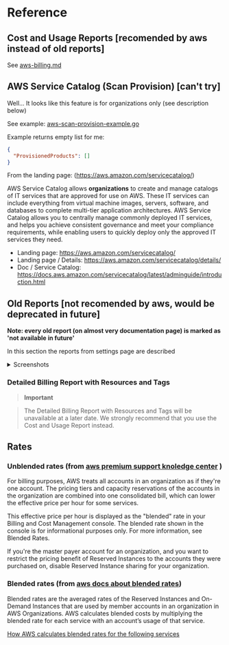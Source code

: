 # Reference

## Cost and Usage Reports [recomended by aws instead of old reports]

See [aws-billing.md](aws-billing.md)

## AWS Service Catalog (Scan Provision) [can't try]

Well... It looks like this feature is for organizations only (see description below)

See example: [aws-scan-provision-example.go](aws-scan-provision-example.go)

Example returns empty list for me:

```json
{
  "ProvisionedProducts": []
}
```

From the landing page: (https://aws.amazon.com/servicecatalog/)

AWS Service Catalog allows **organizations** to create and manage
catalogs of IT services that are approved for use on AWS. These IT
services can include everything from virtual machine images, servers,
software, and databases to complete multi-tier application
architectures. AWS Service Catalog allows you to centrally manage
commonly deployed IT services, and helps you achieve consistent
governance and meet your compliance requirements, while enabling users
to quickly deploy only the approved IT services they need.

* Landing page: https://aws.amazon.com/servicecatalog/
* Landing page / Details: https://aws.amazon.com/servicecatalog/details/
* Doc / Service Catalog: https://docs.aws.amazon.com/servicecatalog/latest/adminguide/introduction.html


## Old Reports [not recomended by aws, would be deprecated in future] ##

**Note: every old report (on almost very documentation page) is marked
as 'not available in future'**

In this section the reports from settings page are described

<details><summary>Screenshots</summary>

Billings -> Preferences -> `[ ]` Receive Billing Reports

![SettingsPage](https://qezz.github.io/shared/aws-settings-reports.png)

In some time you will see these reports at the provided s3 bucket

![BucketRootPage](https://qezz.github.io/shared/aws-settings-reports-2.png)

</details>

### Detailed Billing Report with Resources and Tags ###

> **Important**

> The Detailed Billing Report with Resources and Tags will be
> unavailable at a later date. We strongly recommend that you use the
> Cost and Usage Report instead.

## Rates ##

### Unblended rates (from [aws premium support knoledge center](aws.amazon.com/premiumsupport/knowledge-center/blended-rates-intro/) ) ###

For billing purposes, AWS treats all accounts in an organization as if
they're one account. The pricing tiers and capacity reservations of
the accounts in the organization are combined into one consolidated
bill, which can lower the effective price per hour for some services.

This effective price per hour is displayed as the "blended" rate in
your Billing and Cost Management console. The blended rate shown in
the console is for informational purposes only. For more information,
see Blended Rates.

If you're the master payer account for an organization, and you want
to restrict the pricing benefit of Reserved Instances to the accounts
they were purchased on, disable Reserved Instance sharing for your
organization.

### Blended rates (from [aws docs about blended rates](docs.aws.amazon.com/awsaccountbilling/latest/aboutv2/con-bill-blended-rates.html#Blended_CB)) ###

Blended rates are the averaged rates of the Reserved Instances and
On-Demand Instances that are used by member accounts in an
organization in AWS Organizations. AWS calculates blended costs by
multiplying the blended rate for each service with an account’s usage
of that service. 

[How AWS calculates blended rates for the following services](https://docs.aws.amazon.com/awsaccountbilling/latest/aboutv2/con-bill-blended-rates.html#Blended_CB)

